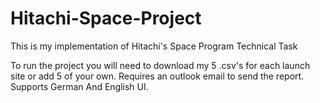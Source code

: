 # Hitachi-Space-Project
This is my implementation of Hitachi's Space Program Technical Task

To run the project you will need to download my 5 .csv's for each launch site or add 5 of your own.
Requires an outlook email to send the report.
Supports German And English UI.
